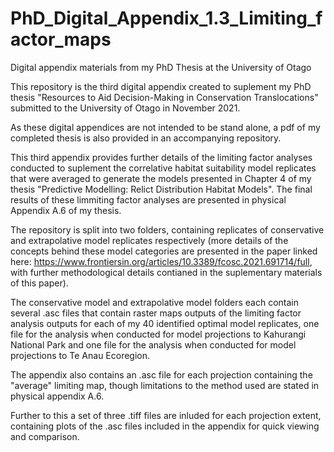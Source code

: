 # PhD_Digital_Appendix_1.3_Limiting_factor_maps
Digital appendix materials from my PhD Thesis at the University of Otago

This repository is the third digital appendix created to suplement my PhD thesis "Resources to Aid Decision-Making in Conservation Translocations" submitted to the University of Otago in November 2021.

As these digital appendices are not intended to be stand alone, a pdf of my completed thesis is also provided in an accompanying repository.

This third appendix provides further details of the limiting factor analyses conducted to suplement the correlative habitat suitability model replicates that were averaged to generate the models presented in Chapter 4 of my thesis "Predictive Modelling: Relict Distribution Habitat Models". The final results of these limmiting factor analyses are presented in physical Appendix A.6 of my thesis.

The repository is split into two folders, containing replicates of conservative and extrapolative model replicates respectively (more details of the concepts behind these model categories are presented in the paper linked here: https://www.frontiersin.org/articles/10.3389/fcosc.2021.691714/full, with further methodological details contianed in the suplementary materials of this paper). 

The conservative model and extrapolative model folders each contain several .asc files that contain raster maps outputs of the limiting factor analysis outputs for each of my 40 identified optimal model replicates, one file for the analysis when conducted for model projections to Kahurangi National Park and one file for the analysis when conducted for model projections to Te Anau Ecoregion.

The appendix also contains an .asc file for each projection containing the "average" limiting map, though limitations to the method used are stated in physical appendix A.6.

Further to this a set of three .tiff files are inluded for each projection extent, containing plots of the .asc files included in the appendix for quick viewing and comparison.
